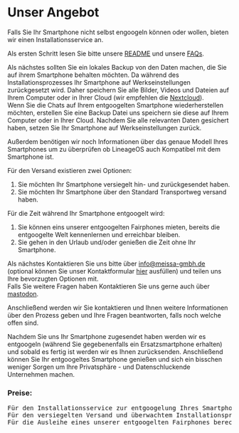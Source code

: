 # Unser Angebot

Falls Sie Ihr Smartphone nicht selbst engoogeln können oder wollen, bieten wir einen Installationsservice an.

Als ersten Schritt lesen Sie bitte unsere [README][read] und unsere [FAQs][faq].

Als nächstes sollten Sie ein lokales Backup von den Daten machen, die Sie auf ihrem Smartphone behalten möchten. Da während des Installationsprozesses Ihr Smartphone auf Werkseinstellungen zurückgesetzt wird. Daher speichern Sie alle Bilder, Videos und Dateien auf Ihrem Computer oder in Ihrer Cloud (wir empfehlen die [Nextcloud][cloud]).\
Wenn Sie die Chats auf Ihrem entgoogelten Smartphone wiederherstellen möchten, erstellen Sie eine Backup Datei uns speichern sie diese auf Ihrem Computer oder in Ihrer Cloud. Nachdem Sie alle relevanten Daten gesichert haben, setzen Sie Ihr Smartphone auf Werkseinstellungen zurück.

Außerdem benötigen wir noch Informationen über das genaue Modell Ihres Smartphones um zu überprüfen ob LineageOS auch Kompatibel mit dem Smartphone ist.

Für den Versand existieren zwei Optionen:
1) Sie möchten Ihr Smartphone versiegelt hin- und zurückgesendet haben.
2) Sie möchten Ihr Smartphone über den Standard Transportweg versand haben.

Für die Zeit während Ihr Smartphone entgoogelt wird:
1) Sie können eins unserer entgoogelten Fairphones mieten, bereits die entgoogelte Welt kennenlernen und erreichbar bleiben.
2) Sie gehen in den Urlaub und/oder genießen die Zeit ohne Ihr Smartphone.

Als nächstes Kontaktieren Sie uns bitte über [info@meissa-gmbh.de][mail] (optional können Sie unser Kontaktformular [hier][formular] ausfüllen) und teilen uns Ihre bevorzugten Optionen mit.\
Falls Sie weitere Fragen haben Kontaktieren Sie uns gerne auch über [mastodon][mastodon].

Anschließend werden wir Sie kontaktieren und Ihnen weitere Informationen über den Prozess geben und Ihre Fragen beantworten, falls noch welche offen sind.

Nachdem Sie uns Ihr Smartphone zugesendet haben werden wir es entgoogeln (während Sie gegebenenfalls ein Ersatzsmartphone erhalten) und sobald es fertig ist werden wir es Ihnen zurücksenden. Anschließend können Sie Ihr entgoogeltes Smartphone genießen und sich ein bisschen weniger Sorgen um Ihre Privatsphäre - und Datenschluckende Unternehmen machen.



### Preise:
<pre>Für den Installationsservice zur entgoogelung Ihres Smartphones berechnen wir:                      90€         (inklusive Transport) 
Für den versiegelten Versand und überwachtem Installationsprozess berechnen wir:                    20€         (Optional!)
Für die Ausleihe eines unserer entgoogelten Fairphones berechnen wir:                               20€         (Optional!)</pre>








[read]: https://gitlab.com/domaindrivenarchitecture/ungoogled-fairphone/-/blob/German/README.md
[faq]: https://gitlab.com/domaindrivenarchitecture/ungoogled-fairphone/-/edit/German/FAQ.md
[cloud]: https://nextcloud.com/
[mail]: mailto:info@meissa-gmbh.de?subject=community-chat
[formular]: https://meissa-gmbh.de
[mastodon]: https://social.meissa-gmbh.de/@team

